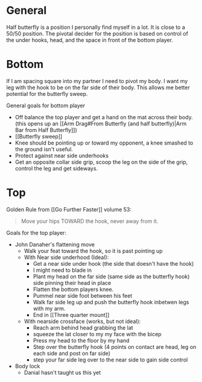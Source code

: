 # General

Half butterfly is a position I personally find myself in a lot. It is close to a 50/50 position. The pivotal decider for the position is based on control of the under hooks, head, and the space in front of the bottom player. 


# Bottom
If I am spacing square into my partner I need to pivot my body. I want my leg with the hook to be on the far side of their body. This allows me better potential for the butterfly sweep.

General goals for bottom player
- Off balance the top player and get a hand on the mat across their body. (this opens up an [[Arm Drag#From Butterfly (and half butterfly)|Arm Bar from Half Butterfly]])
- [[Butterfly sweep]]
- Knee should be pointing up or toward my opponent, a knee smashed to the ground isn't useful.
- Protect against near side underhooks
- Get an opposite collar side grip, scoop the leg on the side of the grip, control the leg and get sideways. 
# Top
Golden Rule from [[Go Further Faster]] volume 53: 
> Move your hips TOWARD the hook, never away from it. 

Goals for the top player:
- John Danaher's flattening move
	- Walk your feat toward the hook, so it is past pointing up
	- With Near side underhood (Ideal):
		- Get a near side under hook (the side that doesn't have the hook)
		- I might need to blade in
		- Plant my head on the far side (same side as the butterfly hook) side pinning their head in place
		- Flatten the bottom players knee. 
		- Pummel near side foot between his feet
		- Walk far side leg up and push the butterfly hook inbetwen legs with my arm. 
		- End in [[Three quarter mount]]
	- With nearside crossface (works, but not ideal):
		- Reach arm behind head grabbing the lat
		- squeeze the lat closer to my my face with the bicep
		- Press my head to the floor by my hand
		- Step over the butterfly hook  (4 points on contact are head, leg on each side and post on far side)
		- step your far side leg over to the near side to gain side control
- Body lock
	- Danial hasn't taught us this yet


